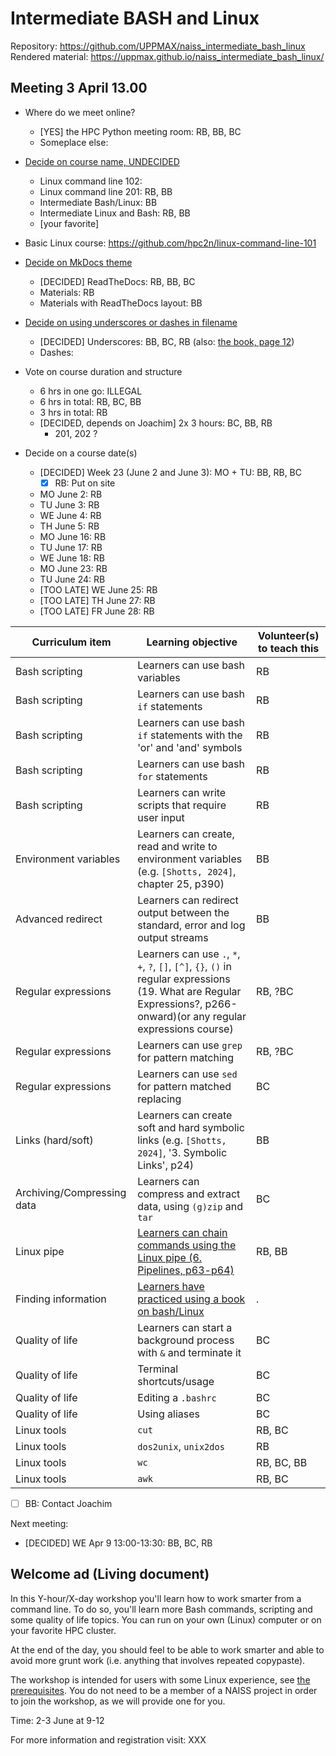 # Intermediate BASH and Linux

Repository: <https://github.com/UPPMAX/naiss_intermediate_bash_linux>
Rendered material: <https://uppmax.github.io/naiss_intermediate_bash_linux/>

## Meeting 3 April 13.00

- Where do we meet online?
    - [YES] the HPC Python meeting room: RB, BB, BC
    - Someplace else:
- [Decide on course name, UNDECIDED](https://github.com/UPPMAX/naiss_intermediate_bash_linux/issues/9)
    - Linux command line 102:
    - Linux command line 201: RB, BB
    - Intermediate Bash/Linux: BB
    - Intermediate Linux and Bash: RB, BB
    - [your favorite]
- Basic Linux course: <https://github.com/hpc2n/linux-command-line-101>
- [Decide on MkDocs theme](https://github.com/UPPMAX/naiss_intermediate_bash_linux/issues/10)
    - [DECIDED] ReadTheDocs: RB, BB, BC
    - Materials: RB
    - Materials with ReadTheDocs layout: BB
- [Decide on using underscores or dashes in filename](https://github.com/UPPMAX/naiss_intermediate_bash_linux/issues/12)
    - [DECIDED] Underscores: BB, BC, RB (also: [the book, page 12](https://github.com/UPPMAX/naiss_intermedReoiate_bash_linux/blob/main/docs/books/the_linux_command_line.pdf))
    - Dashes:

- Vote on course duration and structure
    - 6 hrs in one go: ILLEGAL
    - 6 hrs in total: RB, BC, BB
    - 3 hrs in total: RB
    - [DECIDED, depends on Joachim] 2x 3 hours: BC, BB, RB
        - 201, 202 ?

- Decide on a course date(s)
    - [DECIDED] Week 23 (June 2 and June 3): MO + TU: BB, RB, BC
        - [x] RB: Put on site
    - MO June 2: RB
    - TU June 3: RB
    - WE June 4: RB
    - TH June 5: RB
    - MO June 16: RB
    - TU June 17: RB
    - WE June 18: RB
    - MO June 23: RB
    - TU June 24: RB
    - [TOO LATE] WE June 25: RB
    - [TOO LATE] TH June 27: RB
    - [TOO LATE] FR June 28: RB

<!-- markdownlint-disable MD013 --><!-- Tables cannot be split up over lines, hence will break 80 characters per line -->

Curriculum item                                                                |Learning objective                                                                                                                                                     |Volunteer(s) to teach this
-------------------------------------------------------------------------------|-----------------------------------------------------------------------------------------------------------------------------------------------------------------------|--------------------------
Bash scripting                                                                 |Learners can use bash variables                                                                                                                                        |RB
Bash scripting                                                                 |Learners can use bash `if` statements                                                                                                                                  |RB
Bash scripting                                                                 |Learners can use bash `if` statements with the 'or' and 'and' symbols                                                                                                  |RB
Bash scripting                                                                 |Learners can use bash `for` statements                                                                                                                                 |RB
Bash scripting                                                                 |Learners can write scripts that require user input                                                                                                                     |RB
Environment variables                                                          |Learners can create, read and write to environment variables (e.g. `[Shotts, 2024]`, chapter 25, p390)                                                                 |BB
Advanced redirect                                                              |Learners can redirect output between the standard, error and log output streams                                                                                        |BB
Regular expressions                                                            |Learners can use `.`, `*`, `+`, `?`, `[]`, `[^]`, `{}`, `()` in regular expressions (19. What are Regular Expressions?, p266-onward)(or any regular expressions course)|RB, ?BC
Regular expressions                                                            |Learners can use `grep` for pattern matching                                                                                                                           |RB, ?BC
Regular expressions                                                            |Learners can use `sed` for pattern matched replacing                                                                                                                   |BC
Links (hard/soft)                                                              |Learners can create soft and hard symbolic links (e.g. `[Shotts, 2024]`, '3. Symbolic Links', p24)                                                                     |BB
Archiving/Compressing data                                                     |Learners can compress and extract data, using `(g)zip` and `tar`                                                                                                       |BC
Linux pipe                                                                     |[Learners can chain commands using the Linux pipe (6. Pipelines, p63-p64)](https://github.com/UPPMAX/naiss_intermediate_bash_linux/issues/6)                           |RB, BB
Finding information                                                            |[Learners have practiced using a book on bash/Linux](https://github.com/UPPMAX/naiss_intermediate_bash_linux/issues/7)                                                 |.
Quality of life                                                                |Learners can start a background process with `&` and terminate it                                                                                                      |BC
Quality of life                                                                |Terminal shortcuts/usage                                                                                                                                               |BC
Quality of life                                                                |Editing a `.bashrc`                                                                                                                                                    |BC
Quality of life                                                                |Using aliases                                                                                                                                                          |BC
Linux tools                                                                    |`cut`                                                                                                                                                                  |RB, BC
Linux tools                                                                    |`dos2unix`, `unix2dos`                                                                                                                                                 |RB
Linux tools                                                                    |`wc`                                                                                                                                                                   |RB, BC, BB
Linux tools                                                                    |`awk`                                                                                                                                                                  |RB, BC

<!-- markdownlint-enable MD013 -->

- [ ] BB: Contact Joachim

Next meeting:

- [DECIDED] WE Apr 9 13:00-13:30: BB, BC, RB

## Welcome ad (Living document)

<!-- markdownlint-disable MD013 --><!-- Keep lines as-is, for easy copy-pasting -->

In this Y-hour/X-day workshop you'll learn how to work smarter from a command line. To do so, you'll learn more Bash commands, scripting and some quality of life topics. You can run on your own (Linux) computer or on your favorite HPC cluster.

At the end of the day, you should feel to be able to work smarter and able to avoid more grunt work (i.e. anything that involves repeated copypaste).

The workshop is intended for users with some Linux experience, see [the prerequisites](https://uppmax.github.io/naiss_intermediate_bash_linux/prerequisites/). You do not need to be a member of a NAISS project in order to join the workshop, as we will provide one for you.

Time: 2-3 June at 9-12

For more information and registration visit: XXX

<!-- markdownlint-enable MD013 -->
